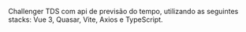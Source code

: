 Challenger TDS com api de previsão do tempo, utilizando as seguintes stacks: Vue 3, Quasar, Vite, Axios e TypeScript.
